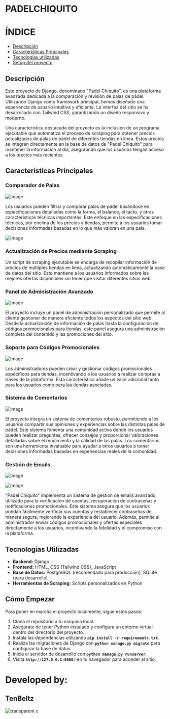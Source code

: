 # **PADELCHIQUITO**

# **ÍNDICE**
- [Descripción](#descripción)
- [Características Principales](#características-principales)
- [Tecnologías utilizadas](#tecnologías-utilizadas)
- [Setup del proyecto](#cómo-empezar)

## **Descripción**

Este proyecto de Django, denominado "Padel Chiquito", es una plataforma avanzada dedicada a la comparación y revisión de palas de pádel. Utilizando Django como framework principal, hemos diseñado una experiencia de usuario intuitiva y eficiente. La interfaz del sitio se ha desarrollado con Tailwind CSS, garantizando un diseño responsivo y moderno.

Una característica destacada del proyecto es la inclusión de un programa ejecutable que automatiza el proceso de scraping para obtener precios actualizados de palas de pádel de diferentes tiendas en línea. Estos precios se integran directamente en la base de datos de "Padel Chiquito" para mantener la información al día, asegurando que los usuarios tengan acceso a los precios más recientes.

## **Características Principales**

### **Comparador de Palas**
![image](https://github.com/aritzjl/PadelChiquito/assets/129123101/5dc07007-5e98-4632-b5de-f5b6d0cf2cc7)

Los usuarios pueden filtrar y comparar palas de pádel basándose en especificaciones detalladas como la forma, el balance, el tacto, y otras características técnicas importantes. Este enfoque en las especificaciones técnicas, por encima de los precios y tiendas, permite a los usuarios tomar decisiones informadas basadas en lo que más valoran en una pala.

![image](https://github.com/aritzjl/PadelChiquito/assets/129123101/7c657cdf-4e8f-4ebe-8f7c-bcd3d97f0f05)


### **Actualización de Precios mediante Scraping**

Un script de scraping ejecutable se encarga de recopilar información de precios de múltiples tiendas en línea, actualizando automáticamente la base de datos del sitio. Esto mantiene a los usuarios informados sobre las mejores ofertas disponibles sin tener que visitar diferentes sitios web.

### **Panel de Administración Avanzado**
![image](https://github.com/aritzjl/PadelChiquito/assets/129123101/e6a202af-7a1b-47c7-a458-97c7592928fb)


El proyecto incluye un panel de administración personalizado que permite al cliente gestionar de manera eficiente todos los aspectos del sitio web. Desde la actualización de información de palas hasta la configuración de códigos promocionales para tiendas, este panel asegura una administración completa del contenido y las promociones del sitio.

### **Soporte para Códigos Promocionales**
![image](https://github.com/aritzjl/PadelChiquito/assets/129123101/a41dd90f-926c-4ff4-9414-5bc6823210e7)

Los administradores pueden crear y gestionar códigos promocionales específicos para tiendas, incentivando a los usuarios a realizar compras a través de la plataforma. Esta característica añade un valor adicional tanto para los usuarios como para las tiendas asociadas.

### **Sistema de Comentarios**
![image](https://github.com/aritzjl/PadelChiquito/assets/129123101/a6fc8498-287d-4747-bfe6-cd76a4a9cfa1)

El proyecto integra un sistema de comentarios robusto, permitiendo a los usuarios compartir sus opiniones y experiencias sobre las distintas palas de pádel. Este sistema fomenta una comunidad activa donde los usuarios pueden realizar preguntas, ofrecer consejos y proporcionar valoraciones detalladas sobre el rendimiento y la calidad de las palas. Los comentarios son una herramienta invaluable para ayudar a otros usuarios a tomar decisiones informadas basadas en experiencias reales de la comunidad.

### **Gestión de Emails**
![image](https://github.com/aritzjl/PadelChiquito/assets/129123101/68110e48-6242-439c-9d86-6ca7fde0fd62)

![image](https://github.com/aritzjl/PadelChiquito/assets/129123101/d027d77c-d173-4dd5-8d39-f621e05c9a67)

"Padel Chiquito" implementa un sistema de gestión de emails avanzado, utilizado para la verificación de cuentas, recuperación de contraseñas y notificaciones promocionales. Este sistema asegura que los usuarios puedan fácilmente verificar sus cuentas y restablecer contraseñas de manera segura, mejorando la experiencia del usuario. Además, permite al administrador enviar códigos promocionales y ofertas especiales directamente a los usuarios, incentivando la fidelidad y el compromiso con la plataforma.

## **Tecnologías Utilizadas**

- **Backend:** Django
- **Frontend:** HTML, CSS (Tailwind CSS), JavaScript
- **Base de Datos:** PostgreSQL (recomendado para producción), SQLite (para desarrollo)
- **Herramientas de Scraping:** Scripts personalizados en Python

## **Cómo Empezar**

Para poner en marcha el proyecto localmente, sigue estos pasos:

1. Clona el repositorio a tu máquina local.
2. Asegúrate de tener Python instalado y configura un entorno virtual dentro del directorio del proyecto.
3. Instala las dependencias utilizando **`pip install -r requirements.txt`**.
4. Realiza las migraciones de Django con **`python manage.py migrate`** para configurar la base de datos.
5. Inicia el servidor de desarrollo con **`python manage.py runserver`**.
6. Visita **`http://127.0.0.1:8000/`** en tu navegador para acceder al sitio.

# Developed by:

## TenBeltz
![transparent c](https://github.com/aritzjl/PadelChiquito/assets/129123101/a2b21ad2-e647-4697-a7f8-4504de633d67)

